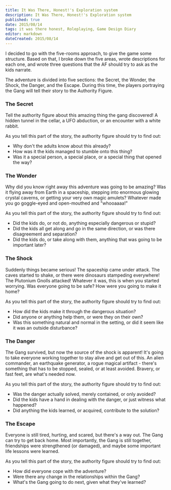 ```yaml
---
title: It Was There, Honest!'s Exploration system
description: It Was There, Honest!'s Exploration system
published: true
date: 2015/08/14
tags: it was there honest, Roleplaying, Game Design Diary
editor: markdown
dateCreated: 2015/08/14
---
```


I decided to go with the five-rooms approach, to give the game some structure.
Based on that, I broke down the five areas, wrote descriptions for each one,
and wrote three questions that the AF should try to ask as the kids narrate.

<!-- more -->

The adventure is divided into five sections:
the Secret, the Wonder, the Shock, the Danger, and the Escape.
During this time, the players portraying the Gang will tell their story
to the Authority Figure.

### The Secret

Tell the authority figure about this amazing thing the gang discovered! A hidden tunnel in the cellar, a UFO abduction, or an encounter with a white rabbit.

As you tell this part of the story, the authority figure should try to find out:

* Why don't the adults know about this already?
* How was it the kids managed to stumble onto this thing?
* Was it a special person, a special place, or a special thing that opened the way?

### The Wonder

Why did you know right away this adventure was going to be amazing? Was it flying away from Earth in a spaceship, stepping into enormous glowing crystal caverns, or getting your very own magic amulets? Whatever made you go goggle-eyed and open-mouthed and "whooaaaa!"

As you tell this part of the story, the authority figure should try to find out:

* Did the kids do, or not do, anything especially dangerous or stupid?
* Did the kids all get along and go in the same direction, or was there disagreement and separation?
* Did the kids do, or take along with them, anything that was going to be important later?

### The Shock

Suddenly things became serious! The spaceship came under attack. The caves started to shake, or there were dinosaurs stampeding everywhere! The Plutonium Gnolls attacked! Whatever it was, this is when you started worrying. Was everyone going to be safe? How were you going to make it home?

As you tell this part of the story, the authority figure should try to find out:

* How did the kids make it through the dangerous situation?
* Did anyone or anything help them, or were they on their own?
* Was this something natural and normal in the setting, or did it seem like it was an outside disturbance?

### The Danger

The Gang survived, but now the source of the shock is apparent! It's going to take everyone working together to stay alive and get out of this. An alien commander, an earthquake generator, a rogue magical artifact - there's something that has to be stopped, sealed, or at least avoided. Bravery, or fast feet, are what's needed now.

As you tell this part of the story, the authority figure should try to find out:

* Was the danger actually solved, merely contained, or only avoided?
* Did the kids have a hand in dealing with the danger, or just witness what happened?
* Did anything the kids learned, or acquired, contribute to the solution?

### The Escape

Everyone is still tired, hurting, and scared, but there's a way out. The Gang can try to get back home. Most importantly, the Gang is still together, friendships were strengthened (or damaged), and maybe some important life lessons were learned.

As you tell this part of the story, the authority figure should try to find out:

* How did everyone cope with the adventure?
* Were there any change in the relationships within the Gang?
* What's the Gang going to do next, given what they've learned?
